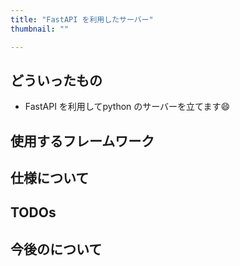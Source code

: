 ```yaml
---
title: "FastAPI を利用したサーバー"
thumbnail: ""

---
```


## どういったもの
- FastAPI を利用してpython のサーバーを立てます:smile: 

## 使用するフレームワーク
## 仕様について
## TODOs
## 今後のについて